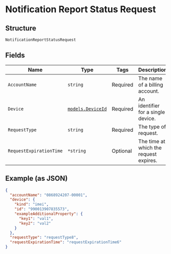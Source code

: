 
# Notification Report Status Request

## Structure

`NotificationReportStatusRequest`

## Fields

| Name | Type | Tags | Description |
|  --- | --- | --- | --- |
| `AccountName` | `string` | Required | The name of a billing account. |
| `Device` | [`models.DeviceId`](../../doc/models/device-id.md) | Required | An identifier for a single device. |
| `RequestType` | `string` | Required | The type of request. |
| `RequestExpirationTime` | `*string` | Optional | The time at which the request expires. |

## Example (as JSON)

```json
{
  "accountName": "0868924207-00001",
  "device": {
    "kind": "imei",
    "id": "990013907835573",
    "exampleAdditionalProperty": {
      "key1": "val1",
      "key2": "val2"
    }
  },
  "requestType": "requestType8",
  "requestExpirationTime": "requestExpirationTime6"
}
```

